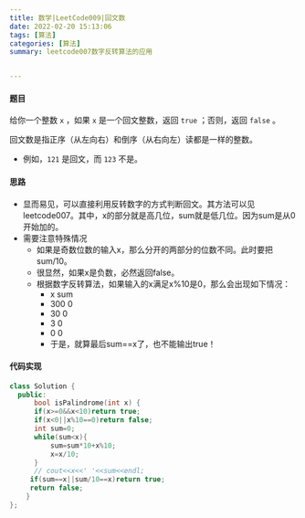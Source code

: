 ```yaml
---
title: 数学|LeetCode009|回文数
date: 2022-02-20 15:13:06
tags: [算法]
categories: [算法]
summary: leetcode007数字反转算法的应用


---
```




#### 题目

给你一个整数 `x` ，如果 `x` 是一个回文整数，返回 `true` ；否则，返回 `false` 。

回文数是指正序（从左向右）和倒序（从右向左）读都是一样的整数。

- 例如，`121` 是回文，而 `123` 不是。



#### 思路  

- 显而易见，可以直接利用反转数字的方式判断回文。其方法可以见leetcode007。其中，x的部分就是高几位，sum就是低几位。因为sum是从0开始加的。
- 需要注意特殊情况
  - 如果是奇数位数的输入x，那么分开的两部分的位数不同。此时要把sum/10。
  - 很显然，如果x是负数，必然返回false。
  - 根据数字反转算法，如果输入的x满足x%10是0，那么会出现如下情况：
    - x sum
    - 300 0
    - 30 0
    - 3 0
    - 0 0
    - 于是，就算最后sum==x了，也不能输出true！




#### 代码实现

```c++
class Solution {
  public:
      bool isPalindrome(int x) { 
      if(x>=0&&x<10)return true;
      if(x<0||x%10==0)return false;
      int sum=0;
      while(sum<x){
          sum=sum*10+x%10;
          x=x/10;
      }
      // cout<<x<<' '<<sum<<endl;
     if(sum==x||sum/10==x)return true;
     return false;
    }
};
```

